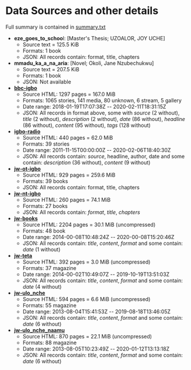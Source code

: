 # Data Sources and other details
Full summary is contained in [summary.txt]()
* **eze_goes_to_schoo**l: [Master's Thesis; UZOALOR, JOY UCHE]
	- Source text = 125.5 KiB
	- Formats: 1 book
	- JSON: All records contain: format, title, chapters
* **mmadu_ka_a_na_aria**: [Novel; Okoli, Jane Nzubechukwu]
	- Source text = 207.5 KiB
	- Formats: 1 book
	- JSON: Not available
* [**bbc-igbo**](https://www.bbc.com/igbo/)
	- Source HTML: 1297 pages = 167.0 MiB
	- Formats: 1065 stories, 141 media, 80 unknown, 6 stream, 5 gallery
	- Date range: 2018-01-19T17:07:38Z -- 2020-02-11T18:31:15Z
	- JSON: All records in format above, some with *source* (2 without), *title* (2 without), *description* (2 without), *date* (86 without), *headline* (86 without), *content* (95 without), *tags* (128 without)
* [**igbo-radio**](https://www.igboradio.com/)
	* Source HTML: 440 pages = 62.0 MiB
	* Formats: 39 stories
	* Date range: 2011-11-15T00:00:00Z -- 2020-02-06T18:40:30Z
	* JSON: All records contain: *source*, headline, author, date
	and some contain: *description* (36 without), *content* (9 without)
* [**jw-ot-igbo**](https://www.jw.org/ig/ihe-ndi-anyi-nwere/baibul/bi12/akwukwo/)
	- Source HTML: 929 pages = 259.6 MiB
	- Formats: 39 books
	- JSON: All records contain: format, title, chapters
* [**jw-nt-igbo**](https://www.jw.org/ig/ihe-ndi-anyi-nwere/baibul/bi12/akwukwo/)
	- Source HTML: 260 pages = 74.1 MiB
	- Formats: 27 books
	- JSON: All records contain: *format*, *title*, *chapters*
* [**jw-books**](https://www.jw.org/ig/ihe-ndi-anyi-nwere/akwukwo/)
	* Source HTML: 2204 pages = 30.1 MiB (uncompressed)
	* Formats: 48 book
	* Date range: 2014-00-08T10:48:24Z -- 2020-00-08T15:20:46Z
	* JSON: All records contain: *title*, *content*, *format*
	and some contain: *date* (1 without)
* [**jw-teta**](https://www.jw.org/en/library/magazines/?contentLanguageFilter=ig&pubFilter=g)
	- Source HTML: 392 pages = 3.0 MiB (uncompressed)
	- Formats: 37 magazine
	- Date range: 2014-00-02T10:49:07Z -- 2019-10-19T13:51:03Z
	- JSON: All records contain: *title*, *content*, *format*
	and some contain: *date* (4 without)
* [**jw-ulo_nche**](https://www.jw.org/en/library/magazines/?contentLanguageFilter=ig&pubFilter=wp)
	- Source HTML: 594 pages = 6.6 MiB (uncompressed)
	- Formats: 55 magazine
	- Date range: 2013-08-04T15:41:53Z -- 2019-08-18T13:46:05Z
	- JSON: All records contain: *title*, *content*, *format*
	and some contain: *date* (6 without)
* [**jw-ulo_nche_naamu**](https://www.jw.org/en/library/magazines/?contentLanguageFilter=ig&pubFilter=w)
	- Source HTML: 870 pages = 22.1 MiB (uncompressed)
	- Formats: 88 magazine
	- Date range: 2013-08-05T10:23:49Z -- 2020-01-12T13:13:18Z
	- JSON: All records contain: *title*, *content*, *format*
	and some contain: *date* (6 without)
